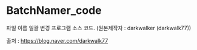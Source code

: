 # BatchNamer_code
파일 이름 일괄 변경 프로그램 소스 코드. (원본제작자 : darkwalker (darkwalk77))

출처 : https://blog.naver.com/darkwalk77
